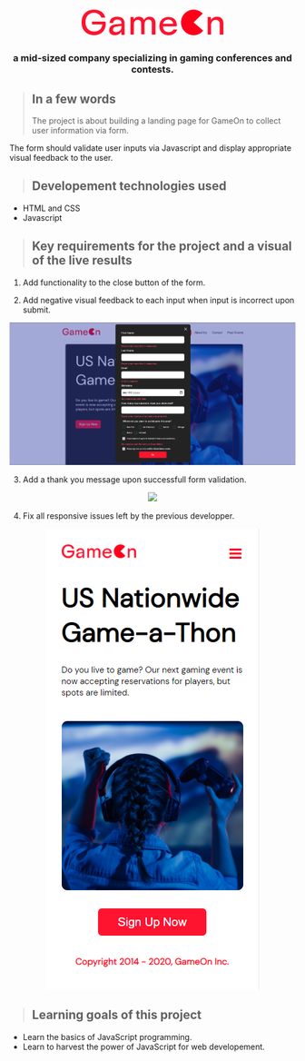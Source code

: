 <h1 align="center">
<img src="Logo.png"></h1>

<h3 align="center">a mid-sized company specializing in gaming conferences and contests.</h3>

> ## **In a few words**
>
> The project is about building a landing page for GameOn to collect user information via form.

The form should validate user inputs via Javascript and display appropriate visual feedback to the user.

> ## **Developement technologies used**

- HTML and CSS
- Javascript

> ## **Key requirements for the project and a visual of the live results**

1. Add functionality to the close button of the form.

2. Add negative visual feedback to each input when input is incorrect upon submit.
<p align="center"><img src="README-MEDIA/Error.png">

3. Add a thank you message upon successfull form validation.
<p align="center"><img src="README-MEDIA/Thanks.gif">

4. Fix all responsive issues left by the previous developper.
<p align="center"><img src="README-MEDIA/p4.png">

> ## **Learning goals of this project**

- Learn the basics of JavaScript programming.
- Learn to harvest the power of JavaScript for web developement.
